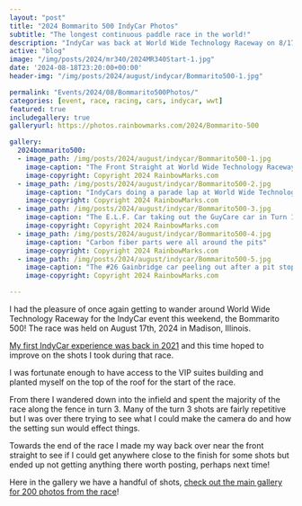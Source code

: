 ```yaml
---
layout: "post"
title: "2024 Bommarito 500 IndyCar Photos"
subtitle: "The longest continuous paddle race in the world!"
description: "IndyCar was back at World Wide Technology Raceway on 8/17/2024 and we were there shooting!"
active: "blog"
image: "/img/posts/2024/mr340/2024MR340Start-1.jpg"
date: '2024-08-18T23:20:00+00:00'
header-img: "/img/posts/2024/august/indycar/Bommarito500-1.jpg"

permalink: "Events/2024/08/Bommarito500Photos/"
categories: [event, race, racing, cars, indycar, wwt]
featured: true
includegallery: true
galleryurl: https://photos.rainbowmarks.com/2024/Bommarito-500

gallery:
  2024bommarito500:
  - image_path: /img/posts/2024/august/indycar/Bommarito500-1.jpg
    image-caption: "The Front Straight at World Wide Technology Raceway with IndyCars coming out of the pits"
    image-copyright: Copyright 2024 RainbowMarks.com
  - image_path: /img/posts/2024/august/indycar/Bommarito500-2.jpg
    image-caption: "IndyCars doing a parade lap at World Wide Technology Raceway"
    image-copyright: Copyright 2024 RainbowMarks.com
  - image_path: /img/posts/2024/august/indycar/Bommarito500-3.jpg
    image-caption: "The E.L.F. Car taking out the GuyCare car in Turn 1"
    image-copyright: Copyright 2024 RainbowMarks.com
  - image_path: /img/posts/2024/august/indycar/Bommarito500-4.jpg
    image-caption: "Carbon fiber parts were all around the pits"
    image-copyright: Copyright 2024 RainbowMarks.com
  - image_path: /img/posts/2024/august/indycar/Bommarito500-5.jpg
    image-caption: "The #26 Gainbridge car peeling out after a pit stop"
    image-copyright: Copyright 2024 RainbowMarks.com

---
```

I had the pleasure of once again getting to wander around World Wide Technology Raceway for the IndyCar event this weekend, the Bommarito 500! The race was held on August 17th, 2024 in Madison, Illinois.

[My first IndyCar experience was back in 2021](https://rainbowmarks.com/Events/2021/08/August-21-2021-IndyCar-Race-At-WWT-Raceway) and this time hoped to improve on the shots I took during that race. 

I was fortunate enough to have access to the VIP suites building and planted myself on the top of the roof for the start of the race.

From there I wandered down into the infield and spent the majority of the race along the fence in turn 3. Many of the turn 3 shots are fairly repetitive but I was over there trying to see what I could make the camera do and how the setting sun would effect things.

Towards the end of the race I made my way back over near the front straight to see if I could get anywhere close to the finish for some shots but ended up not getting anything there worth posting, perhaps next time!

Here in the gallery we have a handful of shots, [check out the main gallery for 200 photos from the race](https://photos.rainbowmarks.com/2024/Bommarito-500)!

